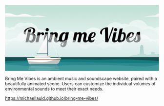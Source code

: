 ![Bring Me Vibes Header](images/header.jpg)

Bring Me Vibes is an ambient music and soundscape website, paired with a beautifully animated scene. Users can customize the individual volumes of environmental sounds to meet their exact needs. 

https://michaellauld.github.io/bring-me-vibes/